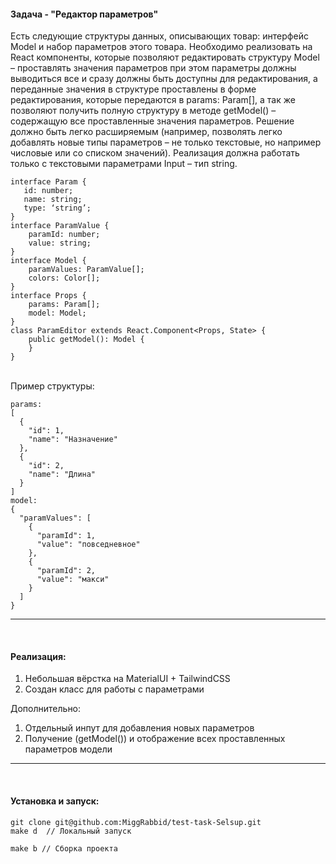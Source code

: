 #### Задача - "Редактор параметров"
Есть следующие структуры данных, описывающих товар: интерфейс Model и набор параметров этого товара.
Необходимо реализовать на React компоненты, которые позволяют редактировать структуру Model – проставлять значения параметров при этом параметры должны выводиться все и сразу должны быть доступны для редактирования, а переданные значения в структуре проставлены в форме редактирования, которые передаются в params: Param[], а так же позволяют получить полную структуру в методе getModel() – содержащую все проставленные значения параметров.
Решение должно быть легко расширяемым (например, позволять легко добавлять новые типы параметров – не только текстовые, но например числовые или со списком значений).
Реализация должна работать только с текстовыми параметрами Input – тип string.

```
interface Param {
   id: number;
   name: string;
   type: ‘string’;
}
interface ParamValue {
    paramId: number;
    value: string;
}
interface Model {
    paramValues: ParamValue[];
    colors: Color[];
}
interface Props {
    params: Param[];
    model: Model;
}
class ParamEditor extends React.Component<Props, State> {
    public getModel(): Model {
    }
}
```
<br/>
Пример структуры:

```
params:
[
  {
    "id": 1,
    "name": "Назначение"
  },
  {
    "id": 2,
    "name": "Длина"
  }
]
model:
{
  "paramValues": [
    {
      "paramId": 1,
      "value": "повседневное"
    },
    {
      "paramId": 2,
      "value": "макси"
    }
  ] 
}
```
---
<br/>

#### Реализация:
1. Небольшая вёрстка на MaterialUI + TailwindCSS
2. Создан класс для работы с параметрами

Дополнительно:
1. Отдельный инпут для добавления новых параметров
2. Получение (getModel()) и отображение всех проставленных параметров модели
---
<br/>

#### Установка и запуск:
```
git clone git@github.com:MiggRabbid/test-task-Selsup.git
make d  // Локальный запуск

make b // Сборка проекта
```
